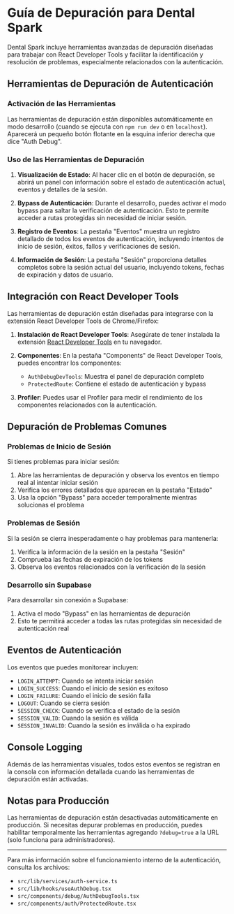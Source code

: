 # Guía de Depuración para Dental Spark

Dental Spark incluye herramientas avanzadas de depuración diseñadas para trabajar con React Developer Tools y facilitar la identificación y resolución de problemas, especialmente relacionados con la autenticación.

## Herramientas de Depuración de Autenticación

### Activación de las Herramientas

Las herramientas de depuración están disponibles automáticamente en modo desarrollo (cuando se ejecuta con `npm run dev` o en `localhost`). Aparecerá un pequeño botón flotante en la esquina inferior derecha que dice "Auth Debug".

### Uso de las Herramientas de Depuración

1. **Visualización de Estado**: Al hacer clic en el botón de depuración, se abrirá un panel con información sobre el estado de autenticación actual, eventos y detalles de la sesión.

2. **Bypass de Autenticación**: Durante el desarrollo, puedes activar el modo bypass para saltar la verificación de autenticación. Esto te permite acceder a rutas protegidas sin necesidad de iniciar sesión.

3. **Registro de Eventos**: La pestaña "Eventos" muestra un registro detallado de todos los eventos de autenticación, incluyendo intentos de inicio de sesión, éxitos, fallos y verificaciones de sesión.

4. **Información de Sesión**: La pestaña "Sesión" proporciona detalles completos sobre la sesión actual del usuario, incluyendo tokens, fechas de expiración y datos de usuario.

## Integración con React Developer Tools

Las herramientas de depuración están diseñadas para integrarse con la extensión React Developer Tools de Chrome/Firefox:

1. **Instalación de React Developer Tools**: Asegúrate de tener instalada la extensión [React Developer Tools](https://chrome.google.com/webstore/detail/react-developer-tools/fmkadmapgofadopljbjfkapdkoienihi) en tu navegador.

2. **Componentes**: En la pestaña "Components" de React Developer Tools, puedes encontrar los componentes:
   - `AuthDebugDevTools`: Muestra el panel de depuración completo
   - `ProtectedRoute`: Contiene el estado de autenticación y bypass

3. **Profiler**: Puedes usar el Profiler para medir el rendimiento de los componentes relacionados con la autenticación.

## Depuración de Problemas Comunes

### Problemas de Inicio de Sesión

Si tienes problemas para iniciar sesión:

1. Abre las herramientas de depuración y observa los eventos en tiempo real al intentar iniciar sesión
2. Verifica los errores detallados que aparecen en la pestaña "Estado"
3. Usa la opción "Bypass" para acceder temporalmente mientras solucionas el problema

### Problemas de Sesión

Si la sesión se cierra inesperadamente o hay problemas para mantenerla:

1. Verifica la información de la sesión en la pestaña "Sesión"
2. Comprueba las fechas de expiración de los tokens
3. Observa los eventos relacionados con la verificación de la sesión

### Desarrollo sin Supabase

Para desarrollar sin conexión a Supabase:

1. Activa el modo "Bypass" en las herramientas de depuración
2. Esto te permitirá acceder a todas las rutas protegidas sin necesidad de autenticación real

## Eventos de Autenticación

Los eventos que puedes monitorear incluyen:

- `LOGIN_ATTEMPT`: Cuando se intenta iniciar sesión
- `LOGIN_SUCCESS`: Cuando el inicio de sesión es exitoso
- `LOGIN_FAILURE`: Cuando el inicio de sesión falla
- `LOGOUT`: Cuando se cierra sesión
- `SESSION_CHECK`: Cuando se verifica el estado de la sesión
- `SESSION_VALID`: Cuando la sesión es válida
- `SESSION_INVALID`: Cuando la sesión es inválida o ha expirado

## Console Logging

Además de las herramientas visuales, todos estos eventos se registran en la consola con información detallada cuando las herramientas de depuración están activadas.

## Notas para Producción

Las herramientas de depuración están desactivadas automáticamente en producción. Si necesitas depurar problemas en producción, puedes habilitar temporalmente las herramientas agregando `?debug=true` a la URL (solo funciona para administradores).

---

Para más información sobre el funcionamiento interno de la autenticación, consulta los archivos:
- `src/lib/services/auth-service.ts`
- `src/lib/hooks/useAuthDebug.tsx`
- `src/components/debug/AuthDebugTools.tsx`
- `src/components/auth/ProtectedRoute.tsx` 